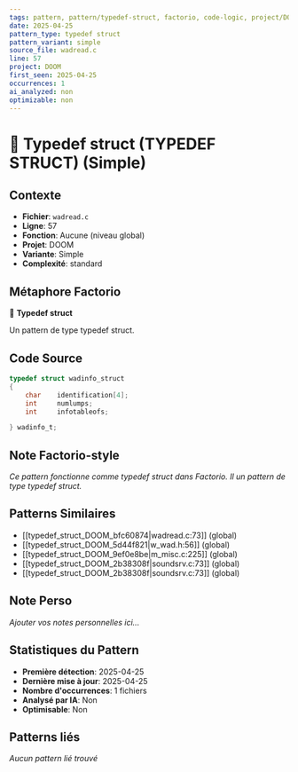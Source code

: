 ```yaml
---
tags: pattern, pattern/typedef-struct, factorio, code-logic, project/DOOM, pattern/variant/simple
date: 2025-04-25
pattern_type: typedef struct
pattern_variant: simple
source_file: wadread.c
line: 57
project: DOOM
first_seen: 2025-04-25
occurrences: 1
ai_analyzed: non
optimizable: non
---
```


# 🔧 Typedef struct (TYPEDEF STRUCT) (Simple)

## Contexte
- **Fichier**: `wadread.c`
- **Ligne**: 57
- **Fonction**: Aucune (niveau global)
- **Projet**: DOOM
- **Variante**: Simple
- **Complexité**: standard

## Métaphore Factorio
🔧 **Typedef struct**

Un pattern de type typedef struct.

## Code Source
```c
typedef struct wadinfo_struct
{
    char	identification[4];		                 
    int		numlumps;
    int		infotableofs;

} wadinfo_t;
```

## Note Factorio-style
*Ce pattern fonctionne comme typedef struct dans Factorio. Il un pattern de type typedef struct.*

## Patterns Similaires
- [[typedef_struct_DOOM_bfc60874|wadread.c:73]] (global)
- [[typedef_struct_DOOM_5d44f821|w_wad.h:56]] (global)
- [[typedef_struct_DOOM_9ef0e8be|m_misc.c:225]] (global)
- [[typedef_struct_DOOM_2b38308f|soundsrv.c:73]] (global)
- [[typedef_struct_DOOM_2b38308f|soundsrv.c:73]] (global)

## Note Perso
*Ajouter vos notes personnelles ici...*

## Statistiques du Pattern
- **Première détection**: 2025-04-25
- **Dernière mise à jour**: 2025-04-25
- **Nombre d'occurrences**: 1 fichiers
- **Analysé par IA**: Non
- **Optimisable**: Non

## Patterns liés
*Aucun pattern lié trouvé*
